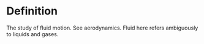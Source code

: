 # Definition

The study of fluid motion. See aerodynamics. Fluid here refers
ambiguously to liquids and gases.
